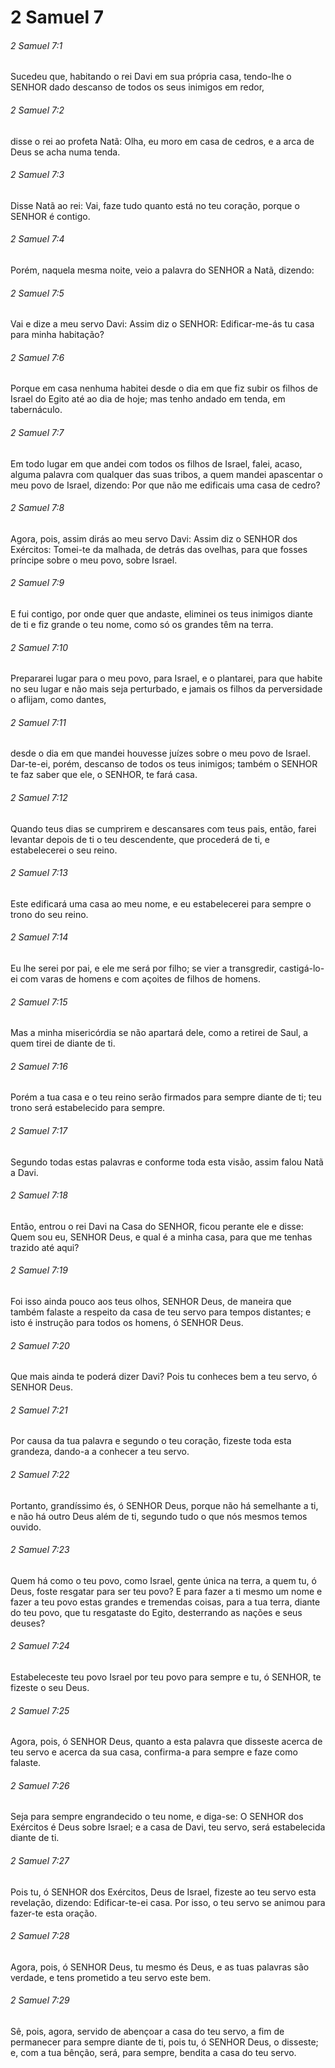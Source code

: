 # 2 Samuel 7

###### 2 Samuel 7:1

Sucedeu que, habitando o rei Davi em sua própria casa, tendo-lhe o SENHOR dado descanso de todos os seus inimigos em redor,

###### 2 Samuel 7:2

disse o rei ao profeta Natã: Olha, eu moro em casa de cedros, e a arca de Deus se acha numa tenda.

###### 2 Samuel 7:3

Disse Natã ao rei: Vai, faze tudo quanto está no teu coração, porque o SENHOR é contigo.

###### 2 Samuel 7:4

Porém, naquela mesma noite, veio a palavra do SENHOR a Natã, dizendo:

###### 2 Samuel 7:5

Vai e dize a meu servo Davi: Assim diz o SENHOR: Edificar-me-ás tu casa para minha habitação?

###### 2 Samuel 7:6

Porque em casa nenhuma habitei desde o dia em que fiz subir os filhos de Israel do Egito até ao dia de hoje; mas tenho andado em tenda, em tabernáculo.

###### 2 Samuel 7:7

Em todo lugar em que andei com todos os filhos de Israel, falei, acaso, alguma palavra com qualquer das suas tribos, a quem mandei apascentar o meu povo de Israel, dizendo: Por que não me edificais uma casa de cedro?

###### 2 Samuel 7:8

Agora, pois, assim dirás ao meu servo Davi: Assim diz o SENHOR dos Exércitos: Tomei-te da malhada, de detrás das ovelhas, para que fosses príncipe sobre o meu povo, sobre Israel.

###### 2 Samuel 7:9

E fui contigo, por onde quer que andaste, eliminei os teus inimigos diante de ti e fiz grande o teu nome, como só os grandes têm na terra.

###### 2 Samuel 7:10

Prepararei lugar para o meu povo, para Israel, e o plantarei, para que habite no seu lugar e não mais seja perturbado, e jamais os filhos da perversidade o aflijam, como dantes,

###### 2 Samuel 7:11

desde o dia em que mandei houvesse juízes sobre o meu povo de Israel. Dar-te-ei, porém, descanso de todos os teus inimigos; também o SENHOR te faz saber que ele, o SENHOR, te fará casa.

###### 2 Samuel 7:12

Quando teus dias se cumprirem e descansares com teus pais, então, farei levantar depois de ti o teu descendente, que procederá de ti, e estabelecerei o seu reino.

###### 2 Samuel 7:13

Este edificará uma casa ao meu nome, e eu estabelecerei para sempre o trono do seu reino.

###### 2 Samuel 7:14

Eu lhe serei por pai, e ele me será por filho; se vier a transgredir, castigá-lo-ei com varas de homens e com açoites de filhos de homens.

###### 2 Samuel 7:15

Mas a minha misericórdia se não apartará dele, como a retirei de Saul, a quem tirei de diante de ti.

###### 2 Samuel 7:16

Porém a tua casa e o teu reino serão firmados para sempre diante de ti; teu trono será estabelecido para sempre.

###### 2 Samuel 7:17

Segundo todas estas palavras e conforme toda esta visão, assim falou Natã a Davi.

###### 2 Samuel 7:18

Então, entrou o rei Davi na Casa do SENHOR, ficou perante ele e disse: Quem sou eu, SENHOR Deus, e qual é a minha casa, para que me tenhas trazido até aqui?

###### 2 Samuel 7:19

Foi isso ainda pouco aos teus olhos, SENHOR Deus, de maneira que também falaste a respeito da casa de teu servo para tempos distantes; e isto é instrução para todos os homens, ó SENHOR Deus.

###### 2 Samuel 7:20

Que mais ainda te poderá dizer Davi? Pois tu conheces bem a teu servo, ó SENHOR Deus.

###### 2 Samuel 7:21

Por causa da tua palavra e segundo o teu coração, fizeste toda esta grandeza, dando-a a conhecer a teu servo.

###### 2 Samuel 7:22

Portanto, grandíssimo és, ó SENHOR Deus, porque não há semelhante a ti, e não há outro Deus além de ti, segundo tudo o que nós mesmos temos ouvido.

###### 2 Samuel 7:23

Quem há como o teu povo, como Israel, gente única na terra, a quem tu, ó Deus, foste resgatar para ser teu povo? E para fazer a ti mesmo um nome e fazer a teu povo estas grandes e tremendas coisas, para a tua terra, diante do teu povo, que tu resgataste do Egito, desterrando as nações e seus deuses?

###### 2 Samuel 7:24

Estabeleceste teu povo Israel por teu povo para sempre e tu, ó SENHOR, te fizeste o seu Deus.

###### 2 Samuel 7:25

Agora, pois, ó SENHOR Deus, quanto a esta palavra que disseste acerca de teu servo e acerca da sua casa, confirma-a para sempre e faze como falaste.

###### 2 Samuel 7:26

Seja para sempre engrandecido o teu nome, e diga-se: O SENHOR dos Exércitos é Deus sobre Israel; e a casa de Davi, teu servo, será estabelecida diante de ti.

###### 2 Samuel 7:27

Pois tu, ó SENHOR dos Exércitos, Deus de Israel, fizeste ao teu servo esta revelação, dizendo: Edificar-te-ei casa. Por isso, o teu servo se animou para fazer-te esta oração.

###### 2 Samuel 7:28

Agora, pois, ó SENHOR Deus, tu mesmo és Deus, e as tuas palavras são verdade, e tens prometido a teu servo este bem.

###### 2 Samuel 7:29

Sê, pois, agora, servido de abençoar a casa do teu servo, a fim de permanecer para sempre diante de ti, pois tu, ó SENHOR Deus, o disseste; e, com a tua bênção, será, para sempre, bendita a casa do teu servo.

